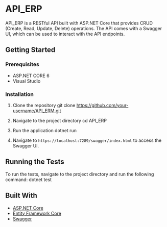 # API_ERP

API_ERP is a RESTful API built with ASP.NET Core that provides CRUD (Create, Read, Update, Delete) operations. The API comes with a Swagger UI, which can be used to interact with the API endpoints.

## Getting Started

### Prerequisites

- ASP.NET CORE 6 
- Visual Studio

### Installation

1. Clone the repository
git clone https://github.com/your-username/API_ERM.git

2. Navigate to the project directory
cd API_ERP

3. Run the application
dotnet run

4. Navigate to `https://localhost:7289/swagger/index.html` to access the Swagger UI.

## Running the Tests

To run the tests, navigate to the project directory and run the following command:
dotnet test

## Built With

- [ASP.NET Core](https://docs.microsoft.com/en-us/aspnet/core)
- [Entity Framework Core](https://docs.microsoft.com/en-us/ef/core/)
- [Swagger](https://swagger.io/)


